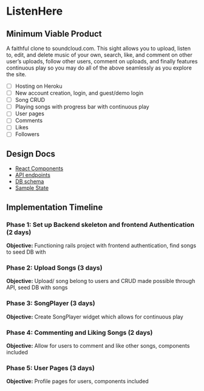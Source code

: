 # ListenHere

## Minimum Viable Product

A faithful clone to soundcloud.com. This sight allows you to upload,
listen to, edit, and delete music of your own, search, like, and comment
on other user’s uploads, follow other users, comment on uploads, and
finally features continuous play so you may do all of the above seamlessly
as you explore the site.

- [ ] Hosting on Heroku
- [ ] New account creation, login, and guest/demo login
- [ ] Song CRUD
- [ ] Playing songs with progress bar with continuous play
- [ ] User pages
- [ ] Comments
- [ ] Likes
- [ ] Followers

## Design Docs

* [React Components][components]
* [API endpoints][api-endpoints]
* [DB schema][schema]
* [Sample State][sample-state]

[components]: component-hierarchy.md
[api-endpoints]: api-endpoints.md
[schema]: schema.md
[sample-state]: sample-state.md



## Implementation Timeline

### Phase 1: Set up Backend skeleton and frontend Authentication (2 days)
**Objective:** Functioning rails project with frontend authentication, find songs to seed DB with

### Phase 2: Upload Songs (3 days)
**Objective:** Upload/ song belong to users and CRUD made possible through API, seed DB with songs

### Phase 3: SongPlayer (3 days)
**Objective:** Create SongPlayer widget which allows for continuous play

### Phase 4: Commenting and Liking Songs (2 days)
**Objective:** Allow for users to comment and like other songs, components included

### Phase 5: User Pages (3 days)
**Objective:** Profile pages for users, components included
